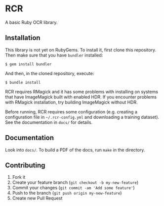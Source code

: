 # RCR

A basic Ruby OCR library.

## Installation

This library is not yet on RubyGems. To install it,
first clone this repository. Then make sure that you have `bundler` installed:

    $ gem install bundler

And then, in the cloned repository, execute:

    $ bundle install

RCR requires RMagick and it has some problems with installing
on systems that have ImageMagick built with enabled HDR. If you
encounter problems with RMagick installation, try building ImageMagick
without HDR.

Before running, RCR requires some configuration (e.g. creating a configuration file
in `~/.rcr-config.yml` and downloading a training dataset). See the documentation
in `docs/` for details.

## Documentation

Look into `docs/`. To build a PDF of the docs, run `make` in the directory.

## Contributing

1. Fork it
2. Create your feature branch (`git checkout -b my-new-feature`)
3. Commit your changes (`git commit -am 'Add some feature'`)
4. Push to the branch (`git push origin my-new-feature`)
5. Create new Pull Request

